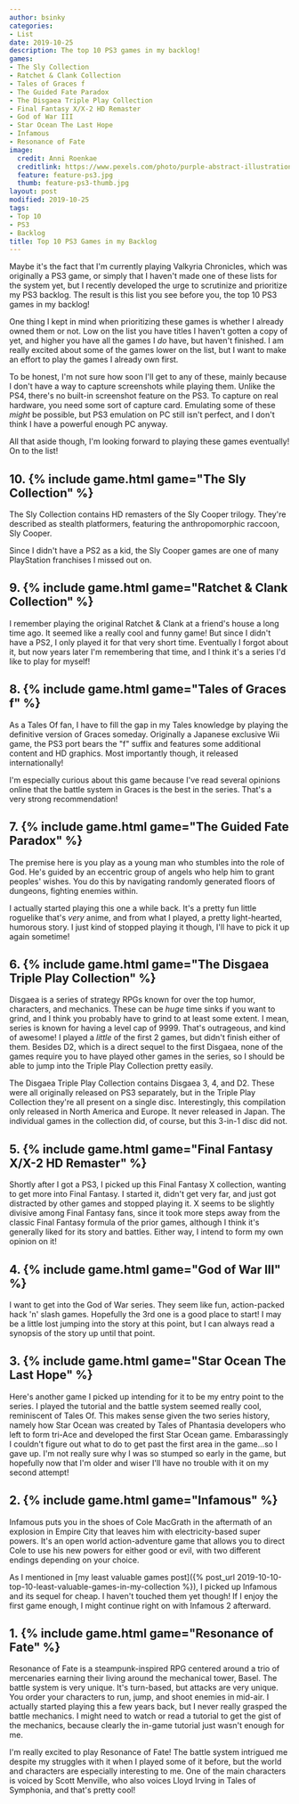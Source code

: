 ```yaml
---
author: bsinky
categories:
- List
date: 2019-10-25
description: The top 10 PS3 games in my backlog!
games:
- The Sly Collection
- Ratchet & Clank Collection
- Tales of Graces f
- The Guided Fate Paradox
- The Disgaea Triple Play Collection
- Final Fantasy X/X-2 HD Remaster
- God of War III
- Star Ocean The Last Hope
- Infamous
- Resonance of Fate
image:
  credit: Anni Roenkae
  creditlink: https://www.pexels.com/photo/purple-abstract-illustration-3109850/
  feature: feature-ps3.jpg
  thumb: feature-ps3-thumb.jpg
layout: post
modified: 2019-10-25
tags:
- Top 10
- PS3
- Backlog
title: Top 10 PS3 Games in my Backlog
---
```


Maybe it's the fact that I'm currently playing Valkyria Chronicles, which was
originally a PS3 game, or simply that I haven't made one of these lists for the
system yet, but I recently developed the urge to scrutinize and prioritize my
PS3 backlog. The result is this list you see before you, the top 10 PS3 games in
my backlog!

<!--more-->

One thing I kept in mind when prioritizing these games is whether I already
owned them or not. Low on the list you have titles I haven't gotten a copy of
yet, and higher you have all the games I *do* have, but haven't finished. I am
really excited about some of the games lower on the list, but I want to make an
effort to play the games I already own first.

To be honest, I'm not sure how soon I'll get to any of these, mainly because I
don't have a way to capture screenshots while playing them. Unlike the PS4,
there's no built-in screenshot feature on the PS3. To capture on real hardware,
you need some sort of capture card. Emulating some of these *might* be possible,
but PS3 emulation on PC still isn't perfect, and I don't think I have a powerful
enough PC anyway.

All that aside though, I'm looking forward to playing these games eventually! On
to the list!

## 10. {% include game.html game="The Sly Collection" %}

The Sly Collection contains HD remasters of the Sly Cooper trilogy. They're
described as stealth platformers, featuring the anthropomorphic raccoon, Sly
Cooper.

Since I didn't have a PS2 as a kid, the Sly Cooper games are one of many
PlayStation franchises I missed out on.

## 9. {% include game.html game="Ratchet & Clank Collection" %}

I remember playing the original Ratchet & Clank at a friend's house a long time
ago. It seemed like a really cool and funny game! But since I didn't have a PS2,
I only played it for that very short time. Eventually I forgot about it, but now
years later I'm remembering that time, and I think it's a series I'd like to
play for myself!

## 8. {% include game.html game="Tales of Graces f" %}

As a Tales Of fan, I have to fill the gap in my Tales knowledge by playing the
definitive version of Graces someday. Originally a Japanese exclusive Wii game,
the PS3 port bears the "f" suffix and features some additional content and HD
graphics. Most importantly though, it released internationally!

I'm especially curious about this game because I've read several opinions online
that the battle system in Graces is the best in the series. That's a very strong
recommendation!

## 7. {% include game.html game="The Guided Fate Paradox" %}

The premise here is you play as a young man who stumbles into the role of God.
He's guided by an eccentric group of angels who help him to grant peoples'
wishes. You do this by navigating randomly generated floors of dungeons,
fighting enemies within.

I actually started playing this one a while back. It's a pretty fun little
roguelike that's *very* anime, and from what I played, a pretty light-hearted,
humorous story. I just kind of stopped playing it though, I'll have to pick it
up again sometime!

## 6. {% include game.html game="The Disgaea Triple Play Collection" %}

Disgaea is a series of strategy RPGs known for over the top humor, characters,
and mechanics. These can be *huge* time sinks if you want to grind, and I think
you probably have to grind to at least some extent. I mean, series is known for
having a level cap of 9999. That's outrageous, and kind of awesome! I played a
*little* of the first 2 games, but didn't finish either of them. Besides D2,
which is a direct sequel to the first Disgaea, none of the games require you to
have played other games in the series, so I should be able to jump into the
Triple Play Collection pretty easily.

The Disgaea Triple Play Collection contains Disgaea 3, 4, and D2. These were all
originally released on PS3 separately, but in the Triple Play Collection they're
all present on a single disc. Interestingly, this compilation only released in
North America and Europe. It never released in Japan. The individual games in
the collection did, of course, but this 3-in-1 disc did not.

## 5. {% include game.html game="Final Fantasy X/X-2 HD Remaster" %}

Shortly after I got a PS3, I picked up this Final Fantasy X collection, wanting
to get more into Final Fantasy. I started it, didn't get very far, and just got
distracted by other games and stopped playing it. X seems to be slightly
divisive among Final Fantasy fans, since it took more steps away from the
classic Final Fantasy formula of the prior games, although I think it's
generally liked for its story and battles. Either way, I intend to form my own
opinion on it!

## 4. {% include game.html game="God of War III" %}

I want to get into the God of War series. They seem like fun, action-packed hack
'n' slash games. Hopefully the 3rd one is a good place to start! I may be a
little lost jumping into the story at this point, but I can always read a
synopsis of the story up until that point.

## 3. {% include game.html game="Star Ocean The Last Hope" %}

Here's another game I picked up intending for it to be my entry point to the
series. I played the tutorial and the battle system seemed really cool,
reminiscent of Tales Of. This makes sense given the two series history, namely
how Star Ocean was created by Tales of Phantasia developers who left to form
tri-Ace and developed the first Star Ocean game. Embarassingly I couldn't figure
out what to do to get past the first area in the game...so I gave up. I'm not
really sure why I was so stumped so early in the game, but hopefully now that
I'm older and wiser I'll have no trouble with it on my second attempt!

## 2. {% include game.html game="Infamous" %}

Infamous puts you in the shoes of Cole MacGrath in the aftermath of an explosion
in Empire City that leaves him with electricity-based super powers. It's an open
world action-adventure game that allows you to direct Cole to use his new powers
for either good or evil, with two different endings depending on your choice.

As I mentioned in [my least valuable games post]({% post_url 2019-10-10-top-10-least-valuable-games-in-my-collection %}), I picked up Infamous
and its sequel for cheap. I haven't touched them yet though! If I enjoy the
first game enough, I might continue right on with Infamous 2 afterward.

## 1. {% include game.html game="Resonance of Fate" %}

Resonance of Fate is a steampunk-inspired RPG centered around a trio of
mercenaries earning their living around the mechanical tower, Basel. The battle
system is very unique. It's turn-based, but attacks are very unique. You order
your characters to run, jump, and shoot enemies in mid-air. I actually started
playing this a few years back, but I never really grasped the battle mechanics.
I might need to watch or read a tutorial to get the gist of the mechanics,
because clearly the in-game tutorial just wasn't enough for me.

I'm really excited to play Resonance of Fate! The battle system intrigued me
despite my struggles with it when I played some of it before, but the world and
characters are especially interesting to me. One of the main characters is
voiced by Scott Menville, who also voices Lloyd Irving in Tales of Symphonia,
and that's pretty cool!
